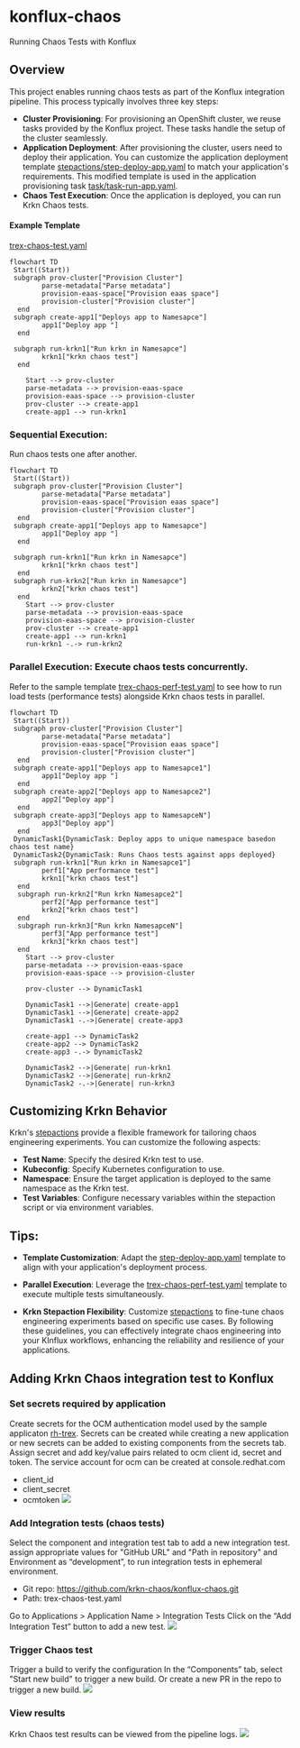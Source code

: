 # konflux-chaos
Running Chaos Tests with Konflux

## Overview

This project enables running chaos tests as part of the Konflux integration pipeline.  This process typically involves three key steps:

- **Cluster Provisioning**: 
For provisioning an OpenShift cluster, we reuse tasks provided by the Konflux project. These tasks handle the setup of the cluster seamlessly.
- **Application Deployment**: 
After provisioning the cluster, users need to deploy their application.
You can customize the application deployment template [stepactions/step-deploy-app.yaml](stepactions/step-deploy-app.yaml) to match your application's requirements. This modified template is used in the application provisioning task [task/task-run-app.yaml](task/task-run-app.yaml).
- **Chaos Test Execution**: 
Once the application is deployed, you can run Krkn Chaos tests.


 #### **Example Template**
[trex-chaos-test.yaml](trex-chaos-test.yaml)
```mermaid
flowchart TD
 Start((Start))
 subgraph prov-cluster["Provision Cluster"]
        parse-metadata["Parse metadata"]
        provision-eaas-space["Provision eaas space"]
        provision-cluster["Provision cluster"]
  end
 subgraph create-app1["Deploys app to Namesapce"]
        app1["Deploy app "]
  end

 subgraph run-krkn1["Run krkn in Namesapce"]
        krkn1["krkn chaos test"]
  end

    Start --> prov-cluster
    parse-metadata --> provision-eaas-space
    provision-eaas-space --> provision-cluster
    prov-cluster --> create-app1
    create-app1 --> run-krkn1
```

### Sequential Execution: 
Run chaos tests one after another.
```mermaid
flowchart TD
 Start((Start))
 subgraph prov-cluster["Provision Cluster"]
        parse-metadata["Parse metadata"]
        provision-eaas-space["Provision eaas space"]
        provision-cluster["Provision cluster"]
  end
 subgraph create-app1["Deploys app to Namesapce"]
        app1["Deploy app "]
  end

 subgraph run-krkn1["Run krkn in Namesapce"]
        krkn1["krkn chaos test"]
  end
 subgraph run-krkn2["Run krkn in Namesapce"]
        krkn2["krkn chaos test"]
  end
    Start --> prov-cluster
    parse-metadata --> provision-eaas-space
    provision-eaas-space --> provision-cluster
    prov-cluster --> create-app1
    create-app1 --> run-krkn1
    run-krkn1 -.-> run-krkn2
```
### Parallel Execution: Execute chaos tests concurrently.
Refer to the sample template [trex-chaos-perf-test.yaml](trex-chaos-perf-test.yaml) to see how to run load tests (performance tests) alongside Krkn chaos tests in parallel.
```mermaid
flowchart TD
 Start((Start))
 subgraph prov-cluster["Provision Cluster"]
        parse-metadata["Parse metadata"]
        provision-eaas-space["Provision eaas space"]
        provision-cluster["Provision cluster"]
  end
 subgraph create-app1["Deploys app to Namesapce1"]
        app1["Deploy app "]
  end
 subgraph create-app2["Deploys app to Namesapce2"]
        app2["Deploy app"]
  end
 subgraph create-app3["Deploys app to NamesapceN"]
        app3["Deploy app"]
  end   
 DynamicTask1{DynamicTask: Deploy apps to unique namespace basedon chaos test name} 
 DynamicTask2{DynamicTask: Runs Chaos tests against apps deployed}
 subgraph run-krkn1["Run krkn in Namesapce1"]
        perf1["App performance test"]
        krkn1["krkn chaos test"]
  end
  subgraph run-krkn2["Run krkn Namesapce2"]
        perf2["App performance test"]
        krkn2["krkn chaos test"]
  end
  subgraph run-krkn3["Run krkn NamesapceN"]
        perf3["App performance test"]
        krkn3["krkn chaos test"]
  end
    Start --> prov-cluster
    parse-metadata --> provision-eaas-space
    provision-eaas-space --> provision-cluster

    prov-cluster --> DynamicTask1
    
    DynamicTask1 -->|Generate| create-app1
    DynamicTask1 -->|Generate| create-app2
    DynamicTask1 -.->|Generate| create-app3

    create-app1 --> DynamicTask2
    create-app2 --> DynamicTask2
    create-app3 -.-> DynamicTask2
    
    DynamicTask2 -->|Generate| run-krkn1
    DynamicTask2 -->|Generate| run-krkn2
    DynamicTask2 -.->|Generate| run-krkn3

```

## Customizing Krkn Behavior

Krkn's [stepactions](stepactions/step-deploy-krkn.yaml)  provide a flexible framework for tailoring chaos engineering experiments. You can customize the following aspects:

- **Test Name**: Specify the desired Krkn test to use.
- **Kubeconfig**: Specify Kubernetes configuration to use.
- **Namespace**: Ensure the target application is deployed to the same namespace as the Krkn test.
- **Test Variables**: Configure necessary variables within the stepaction script or via environment variables.
## Tips:

- **Template Customization**: Adapt the [step-deploy-app.yaml](stepactions/step-deploy-app.yaml) template to align with your application's deployment process.
- **Parallel Execution**: Leverage the [trex-chaos-perf-test.yaml](rex-chaos-perf-test.yaml) template to execute multiple tests simultaneously.


- **Krkn Stepaction Flexibility**: Customize [stepactions](stepactions/step-deploy-krkn.yaml) to fine-tune chaos engineering experiments based on specific use cases.
By following these guidelines, you can effectively integrate chaos engineering into your KInflux workflows, enhancing the reliability and resilience of your applications.


## Adding Krkn Chaos integration test to Konflux
### Set secrets required by application
Create secrets for the OCM authentication model used by the sample applicaton [rh-trex](https://github.com/openshift-online/rh-trex). Secrets can be created while creating a new application or new secrets can be added to existing components from the secrets tab.
Assign secret and add key/value pairs related to ocm  client id, secret and token.  The service account for ocm can be created at console.redhat.com 

- client_id
- client_secret
- ocmtoken
![](https://github.com/yogananth-subramanian/krkn-media/blob/konflux/png/add-secret.png)
### Add Integration tests (chaos tests)
Select the component and integration test tab to add a new integration test.
assign appropriate values for "GitHub URL" and  "Path in repository" and Environment as “development”, to run integration tests in ephemeral environment.

- Git repo: https://github.com/krkn-chaos/konflux-chaos.git
- Path: trex-chaos-test.yaml

Go to Applications > Application Name  > Integration Tests 
Click on the “Add Integration Test” button to add a new test.
![](https://github.com/yogananth-subramanian/krkn-media/blob/konflux/gif/add-krkn.gif)
###  Trigger Chaos test
Trigger a build to verify the configuration
In the “Components” tab, select "Start new build" to trigger a new build.
Or create a new PR in the repo to trigger a new build.
![](https://github.com/yogananth-subramanian/krkn-media/blob/konflux/png/trigger-build.png)


### View results 
Krkn Chaos test results can be viewed from the pipeline logs.
![](https://github.com/yogananth-subramanian/krkn-media/blob/konflux/gif/krknlogs.gif)



